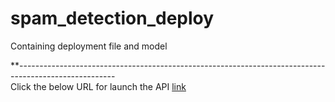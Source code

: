 # spam_detection_deploy
Containing deployment file and model 

**------------------------------------------------------------------------------------------------------<br>
Click the below URL for launch the API
<a href=https://ml-model-304817.du.r.appspot.com>link</a>


